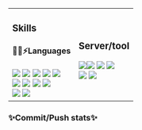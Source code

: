 
<!--
 <h1> Hi Thanks for watching 👋 </h1>
 
 <h2>I'm students using Java and HTML,JSP,Javacript...🤔</h2>
-->
<!--
**Kimseoungjoo/Kimseoungjoo** is a ✨ _special_ ✨ repository because its `README.md` (this file) appears on your GitHub profile.
- 🔭 I’m currently working on ...
- 🌱 I’m currently learning ...
- 👯 I’m looking to collaborate on ...
- 🤔 I’m looking for help with ...
- 💬 Ask me about ...
- 📫 How to reach me: ...
- 😄 Pronouns: ...
- ⚡ Fun fact: ...
-->
<table>
 <td>
 <div>
  <h3> Skills</h3>
 <h4> 🤔🌱⚡Languages</h4>
<img src="https://img.shields.io/badge/HTML5-green?style=plastic&logo=HTML5&logoColo=D64E00"/>
<img src="https://img.shields.io/badge/JAVA-00AFAF?style=plastic&logo=Java&logoColo=007396"/>
<img src="https://img.shields.io/badge/JavaScript-red?style=plastic&logo=JavaScript&logoColo=F7DF1E"/>
<img src="https://img.shields.io/badge/Pyton-green?style=plastic&logo=Python&logoColo=3776AB"/>
<img src="https://img.shields.io/badge/Css-blue?style=plastic&logo=CSS3&logoColo=1572B6"/>
</div>
<div>
  <img src="https://img.shields.io/badge/MySQL-white?style=plastic&logo=MySQL&logoColo=4479A1"/>
  <img src="https://img.shields.io/badge/Adobe Photoshop-31A8FF?style=plastic&logo=Adobe Photoshop&logoColor=8C0093"/>
  <img src="https://img.shields.io/badge/jQuery-0769AD?style=plastic&logo=jQuery&logoColo=4479A1"/>
  <img src="https://img.shields.io/badge/Arduino-29007C?style=plastic&logo=Arduino&logoColo=4479A1"/>
</div>
<div>
   <img src="https://img.shields.io/badge/Notion-000000?style=plastic&logo=Notion&logoColo=4479A1"/>
  <img src="https://img.shields.io/badge/Notepad++-90E59A?style=plastic&logo=Notepad++&logoColo=4479A1"/>
 </div>
 <div>
 </td>
 <td>
 <h3> Server/tool</h3>
<img src="https://img.shields.io/badge/Tomcat-gray?style=plastic&logo=Apache Tomcat&logoColo=F8DC75"/><img src="https://img.shields.io/badge/GitHub-pink?style=plastic&logo=GitHub&logoColo=181717"/>
  <img src="https://img.shields.io/badge/Oracle-red?style=plastic&logo=Oracle&logoColo=#F80000"/>
<img src="https://img.shields.io/badge/Eclipse IDE-2C2255?style=plastic&logo=Eclipse IDE&logoColo=#2C2255"/>
 </div>
<div>
 <img src="https://img.shields.io/badge/Visual Studio Code-007ACC?style=plastic&logo=Visual Studio Code&logoColo=4479A1"/>
  <img src="https://img.shields.io/badge/Visual Studio-5C2D91?style=plastic&logo=Visual Studio&logoColor=white"/>
</div> 
 </td>
</table>
 <h3> ✨Commit/Push stats✨</h3>
 
 <!--
![Top Langs](https://github-readme-stats.vercel.app/api/top-langs/?username=Kimseoungjoo&layout=domo&theme=tokyonight)
![Anurag's github stats](https://github-readme-stats.vercel.app/api?username=Kimseoungjoo&show_icons=true&theme=tokyonight)
-->
